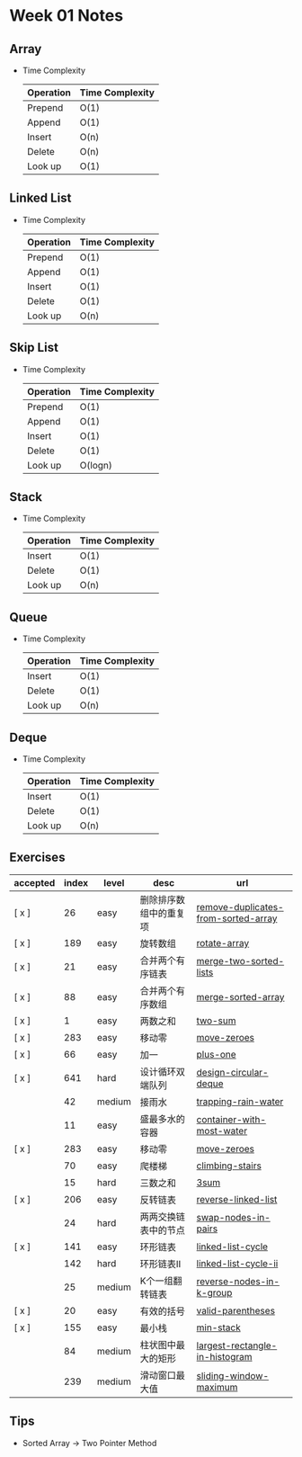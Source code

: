 # Week 01 Notes

## Array

* Time Complexity

    | Operation | Time Complexity |
    | --------- | --------------- |
    | Prepend   | O(1)            |
    | Append    | O(1)            |
    | Insert    | O(n)            |
    | Delete    | O(n)            |
    | Look up   | O(1)            |

## Linked List

* Time Complexity

    | Operation | Time Complexity |
    | --------- | --------------- |
    | Prepend   | O(1)            |
    | Append    | O(1)            |
    | Insert    | O(1)            |
    | Delete    | O(1)            |
    | Look up   | O(n)            |

## Skip List

* Time Complexity
  
    | Operation | Time Complexity |
    | --------- | --------------- |
    | Prepend   | O(1)            |
    | Append    | O(1)            |
    | Insert    | O(1)            |
    | Delete    | O(1)            |
    | Look up   | O(logn)         |

## Stack

* Time Complexity
  
    | Operation | Time Complexity |
    | --------- | --------------- |
    | Insert    | O(1)            |
    | Delete    | O(1)            |
    | Look up   | O(n)            |

## Queue

* Time Complexity

    | Operation | Time Complexity |
    | --------- | --------------- |
    | Insert    | O(1)            |
    | Delete    | O(1)            |
    | Look up   | O(n)            |

## Deque

* Time Complexity

    | Operation | Time Complexity |
    | --------- | --------------- |
    | Insert    | O(1)            |
    | Delete    | O(1)            |
    | Look up   | O(n)            |

## Exercises

| accepted | index | level  | desc                   | url                                                                                                         |
| -------- | ----- | ------ | ---------------------- | ----------------------------------------------------------------------------------------------------------- |
| [ x ]      | 26    | easy   | 删除排序数组中的重复项 | [remove-duplicates-from-sorted-array](https://leetcode-cn.com/problems/remove-duplicates-from-sorted-array) |
| [ x ]      | 189   | easy   | 旋转数组               | [rotate-array](https://leetcode-cn.com/problems/rotate-array)                                               |
| [ x ]      | 21    | easy   | 合并两个有序链表       | [merge-two-sorted-lists](https://leetcode-cn.com/problems/merge-two-sorted-lists)                           |
| [ x ]      | 88    | easy   | 合并两个有序数组       | [merge-sorted-array](https://leetcode-cn.com/problems/merge-sorted-array)                                   |
| [ x ]      | 1     | easy   | 两数之和               | [two-sum](https://leetcode-cn.com/problems/two-sum)                                                         |
| [ x ]      | 283   | easy   | 移动零                 | [move-zeroes](https://leetcode-cn.com/problems/move-zeroes)                                                 |
| [ x ]      | 66    | easy   | 加一                   | [plus-one](https://leetcode-cn.com/problems/plus-one)                                                       |
| [ x ]      | 641   | hard   | 设计循环双端队列       | [design-circular-deque](https://leetcode-cn.com/problems/design-circular-deque)                             |
|          | 42    | medium | 接雨水                 | [trapping-rain-water](https://leetcode-cn.com/problems/trapping-rain-water)                                 |
|          | 11    | easy   | 盛最多水的容器         | [container-with-most-water](https://leetcode-cn.com/problems/container-with-most-water)                     |
| [ x ]      | 283   | easy   | 移动零                 | [move-zeroes](https://leetcode-cn.com/problems/move-zeroes)                                                 |
|          | 70    | easy   | 爬楼梯                 | [climbing-stairs](https://leetcode-cn.com/problems/climbing-stairs)                                         |
|          | 15    | hard   | 三数之和               | [3sum](https://leetcode-cn.com/problems/3sum)                                                               |
| [ x ]      | 206   | easy   | 反转链表               | [reverse-linked-list](https://leetcode-cn.com/problems/reverse-linked-list)                                 |
|          | 24    | hard   | 两两交换链表中的节点   | [swap-nodes-in-pairs](https://leetcode-cn.com/problems/swap-nodes-in-pairs)                                 |
| [ x ]      | 141   | easy   | 环形链表               | [linked-list-cycle](https://leetcode-cn.com/problems/linked-list-cycle)                                     |
|          | 142   | hard   | 环形链表II             | [linked-list-cycle-ii](https://leetcode-cn.com/problems/linked-list-cycle-ii)                               |
|          | 25    | medium | K个一组翻转链表        | [reverse-nodes-in-k-group](https://leetcode-cn.com/problems/reverse-nodes-in-k-group)                       |
| [ x ]      | 20    | easy   | 有效的括号             | [valid-parentheses](https://leetcode-cn.com/problems/valid-parentheses)                                     |
| [ x ]      | 155   | easy   | 最小栈                 | [min-stack](https://leetcode-cn.com/problems/min-stack)                                                     |
|          | 84    | medium | 柱状图中最大的矩形     | [largest-rectangle-in-histogram](https://leetcode-cn.com/problems/largest-rectangle-in-histogram)           |
|          | 239   | medium | 滑动窗口最大值         | [sliding-window-maximum](https://leetcode-cn.com/problems/sliding-window-maximum)                           |


## Tips

* Sorted Array -> Two Pointer Method
